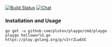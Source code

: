 [![Build Status](https://travis-ci.org/plutov/playgo.svg?branch=master)](https://travis-ci.org/plutov/playgo)
[![Chat](https://img.shields.io/badge/gitter-dev_chat-46bc99.svg)](https://gitter.im/plutov/playgo)

### Installation and Usage

```
go get -u github.com/plutov/playgo/cmd/playgo
playgo helloworld.go
https://play.golang.org/p/v3rrZLwEUC
```
